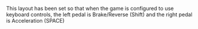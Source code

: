 This layout has been set so that when the game is configured to use keyboard controls, the left pedal is Brake/Reverse (Shift) and the right pedal is Acceleration (SPACE)
